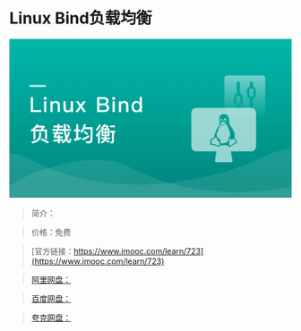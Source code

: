 # Linux Bind负载均衡

![img](../../assets/5fe442f50001704b05400304.jpg)

> 简介：

> 价格：免费

> [官方链接：https://www.imooc.com/learn/723](https://www.imooc.com/learn/723)

> [阿里网盘：]()

> [百度网盘：]()

> [夸克网盘：]()
